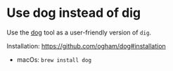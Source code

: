 # Use dog instead of dig

Use the [dog](https://github.com/ogham/dog) tool as a user-friendly version of `dig`.

Installation:
https://github.com/ogham/dog#installation

* macOs: `brew install dog`
